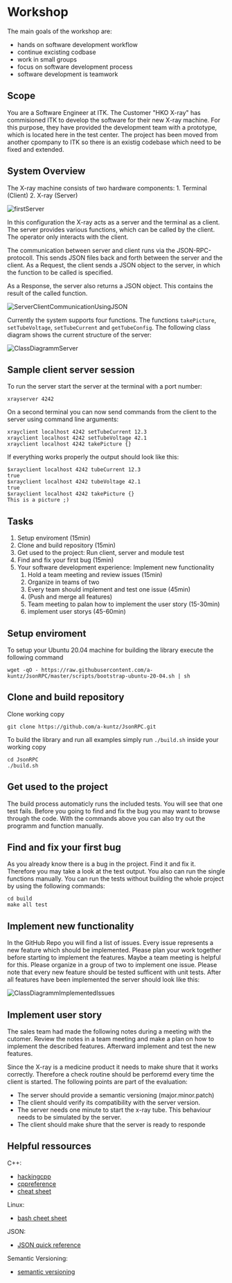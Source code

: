 # Workshop

The main goals of the workshop are:

- hands on software development workflow
- continue excisting codbase
- work in small groups
- focus on software development process
- software development is teamwork


## Scope

You are a Software Engineer at ITK.
The Customer "HKO X-ray" has commisioned ITK to develop the software for their new X-ray machine. For this purpose, they have provided the development team with a prototype, which is located here in the test center. The project has been moved from another cpompany to ITK so there is an existig codebase which need to be fixed and extended.

## System Overview

The X-ray machine consists of two hardware components:
    1. Terminal (Client)
    2. X-ray (Server)

![firstServer](http://www.plantuml.com/plantuml/proxy?cache=no&src=https://raw.githubusercontent.com/a-kuntz/JsonRPC/branch/feature/workshop/workshop/doc/plantuml/firstServer.txt)

In this configuration the X-ray acts as a server and the terminal as a client.
The server provides various functions, which can be called by the client. The operator only interacts with the client.

The communication between server and client runs via the JSON-RPC-protocoll.
This sends JSON files back and forth between the server and the client.
As a Request, the client sends a JSON object to the server, in which the function to be called is specified.

As a Response, the server also returns a JSON object. This contains the result of the called function.

![ServerClientCommunicationUsingJSON](http://www.plantuml.com/plantuml/proxy?cache=no&src=https://raw.githubusercontent.com/a-kuntz/JsonRPC/branch/feature/workshop/workshop/doc/plantuml/server_client_communication.txt)

Currently the system supports four functions. The functions `takePicture`, `setTubeVoltage`, `setTubeCurrent` and `getTubeConfig`. The following class diagram shows the current structure of the server:

![ClassDiagrammServer](http://www.plantuml.com/plantuml/proxy?cache=no&src=https://raw.githubusercontent.com/a-kuntz/JsonRPC/branch/feature/workshop/workshop/doc/plantuml/class_diagramm_server.txt)

## Sample client server session

To run the server start the server at the terminal with a port number:

```shell
xrayserver 4242 
```

On a second terminal you can now send commands from the client to the server using command line arguments:

```shell
xrayclient localhost 4242 setTubeCurrent 12.3
xrayclient localhost 4242 setTubeVoltage 42.1
xrayclient localhost 4242 takePicture {}
```

If everything works properly the output should look like this:

```shell
$xrayclient localhost 4242 tubeCurrent 12.3
true
$xrayclient localhost 4242 tubeVoltage 42.1
true
$xrayclient localhost 4242 takePicture {}
This is a picture ;)
```

## Tasks

1. Setup enviroment (15min)
1. Clone and build repository (15min)
1. Get used to the project: Run client, server and module test
1. Find and fix your first bug (15min)
1. Your software development experience: Implement new functionality
    1. Hold a team meeting and review issues (15min)
    1. Organize in teams of two
    1. Every team should implement and test one issue (45min)
    1. (Push and merge all features)
    1. Team meeting to palan how to implement the user story (15-30min)
    1. implement user storys (45-60min)

## Setup enviroment

To setup your Ubuntu 20.04 machine for building the library execute the following command

```shell
wget -qO - https://raw.githubusercontent.com/a-kuntz/JsonRPC/master/scripts/bootstrap-ubuntu-20-04.sh | sh
```

## Clone and build repository

Clone working copy

```shell
git clone https://github.com/a-kuntz/JsonRPC.git
```

To build the library and run all examples simply run `./build.sh` inside your working copy

```shell
cd JsonRPC
./build.sh
```

## Get used to the project

The build process automaticly runs the included tests. You will see that one test fails. Before you going to find and fix the bug you may want to browse through the code. With the commands above you can also try out the programm and function manually.

## Find and fix your first bug

As you already know there is a bug in the project. Find it and fix it. Therefore you may take a look at the test output. You also can run the single functions manually. You can run the tests without building the whole project by using the following commands:

```shell
cd build
make all test
```

## Implement new functionality

In the GitHub Repo you will find a list of issues. Every issue represents a new feature which should be implemented. Please plan your work together before starting to implement the features. Maybe a team meeting is helpful for this. Please organize in a group of two to implement one issue. Please note that every new feature should be tested sufficent with unit tests. After all features have been implemented the server should look like this:

![ClassDiagrammImplementedIssues](http://www.plantuml.com/plantuml/proxy?cache=no&src=https://raw.githubusercontent.com/a-kuntz/JsonRPC/branch/feature/workshop/workshop/doc/plantuml/class_diagramm_implemented_issues.txt)

## Implement user story

The sales team had made the following notes during a meeting with the cutomer. Review the notes in a team meeting and make a plan on how to implement the described features. Afterward implement and test the new features.

Since the X-ray is a medicine product it needs to make shure that it works correctly. Therefore a check routine should be perforemd every time the client is started. The following points are part of the evaluation:

* The server should provide a semantic versioning (major.minor.patch)
* The client should verify its compatibility with the server version.
* The server needs one minute to start the x-ray tube. This behaviour needs to be simulated by the server.
* The client should make shure that the server is ready to responde

## Helpful ressources

C++:
* [hackingcpp](https://hackingcpp.com)
* [cppreference](https://en.cppreference.com/w/)
* [cheat sheet](https://github.com/mortennobel/cpp-cheatsheet)

Linux:
* [bash cheet sheet](https://www2.icp.uni-stuttgart.de/~icp/mediawiki/images/b/bd/Sim_Meth_I_T0_cheat_sheet_10_11.pdf)

JSON:
* [JSON quick reference](https://quickref.me/json)

Semantic Versioning:
* [semantic versioning](https://semver.org/lang/de/)
